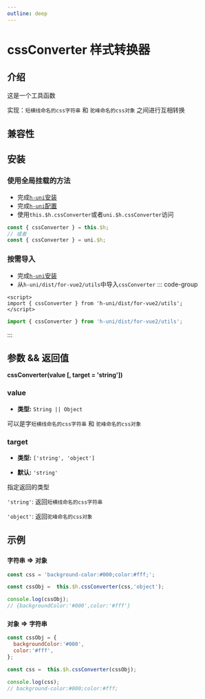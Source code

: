 ```yaml
---
outline: deep
---
```


# cssConverter 样式转换器

## 介绍
这是一个工具函数

实现：`短横线命名的css字符串` 和 `驼峰命名的css对象` 之间进行互相转换

## 兼容性

<SupportTable  H5  WEIXIN/>

## 安装

### 使用全局挂载的方法
- 完成[`h-uni`安装](/README.html#安装)
- 完成[`h-uni`配置](/README.html#配置)
- 使用`this.$h.cssConverter`或者`uni.$h.cssConverter`访问
```js
const { cssConverter } = this.$h;
// 或者
const { cssConverter } = uni.$h;
```

### 按需导入
- 完成[`h-uni`安装](/README.html#安装)
- 从`h-uni/dist/for-vue2/utils`中导入`cssConverter`
::: code-group
```vue
<script>
import { cssConverter } from 'h-uni/dist/for-vue2/utils';
</script>
```

 ```js
import { cssConverter } from 'h-uni/dist/for-vue2/utils';
```
:::


## 参数 && 返回值

**cssConverter(value [, target = 'string'])**
### value

- **类型:** `String || Object`

可以是字`短横线命名的css字符串` 和 `驼峰命名的css对象`

### target

- **类型:** `['string', 'object']`

- **默认:** `'string'`

指定返回的类型

`'string'`: 返回`短横线命名的css字符串`

`'object'`: 返回`驼峰命名的css对象`


## 示例

### `字符串` => `对象`
```js
const css = 'background-color:#000;color:#fff;';

const cssObj =  this.$h.cssConverter(css,'object');

console.log(cssObj);
// {backgroundColor:'#000',color:'#fff'}
```

### `对象` => `字符串`
```js
const cssObj = {
  backgroundColor:'#000',
  color:'#fff',
};

const css =  this.$h.cssConverter(cssObj);

console.log(css);
// background-color:#000;color:#fff;
```
